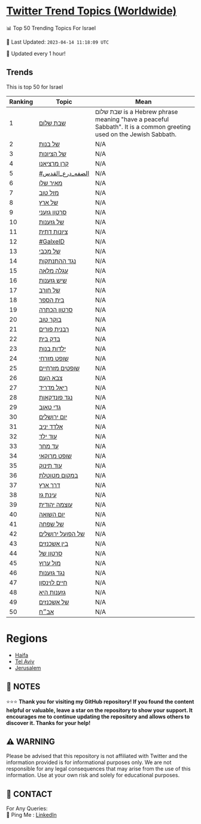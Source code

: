 [Twitter Trend Topics (Worldwide)](https://github.com/ErcinDedeoglu/Twitter-Trend-Topics)
==========


📊 Top 50 Trending Topics For Israel

📆 Last Updated: `2023-04-14 11:18:09 UTC`

🔧 Updated every 1 hour!


## Trends

This is top 50 for Israel

| Ranking | Topic | Mean |
| ------- | ------------ | ------------ |
| 1 | [שבת שלום](http://twitter.com/search?q=%d7%a9%d7%91%d7%aa+%d7%a9%d7%9c%d7%95%d7%9d) | שבת שלום is a Hebrew phrase meaning "have a peaceful Sabbath". It is a common greeting used on the Jewish Sabbath. |
| 2 | [של בנות](http://twitter.com/search?q=%d7%a9%d7%9c+%d7%91%d7%a0%d7%95%d7%aa) | N/A |
| 3 | [של הציונות](http://twitter.com/search?q=%d7%a9%d7%9c+%d7%94%d7%a6%d7%99%d7%95%d7%a0%d7%95%d7%aa) | N/A |
| 4 | [קרן מרציאנו](http://twitter.com/search?q=%d7%a7%d7%a8%d7%9f+%d7%9e%d7%a8%d7%a6%d7%99%d7%90%d7%a0%d7%95) | N/A |
| 5 | [#الضفه_درع_القدس](http://twitter.com/search?q=%23%d8%a7%d9%84%d8%b6%d9%81%d9%87_%d8%af%d8%b1%d8%b9_%d8%a7%d9%84%d9%82%d8%af%d8%b3) | N/A |
| 6 | [מאיר שלו](http://twitter.com/search?q=%d7%9e%d7%90%d7%99%d7%a8+%d7%a9%d7%9c%d7%95) | N/A |
| 7 | [מזל טוב](http://twitter.com/search?q=%d7%9e%d7%96%d7%9c+%d7%98%d7%95%d7%91) | N/A |
| 8 | [של ארץ](http://twitter.com/search?q=%d7%a9%d7%9c+%d7%90%d7%a8%d7%a5) | N/A |
| 9 | [סרטון גזעני](http://twitter.com/search?q=%d7%a1%d7%a8%d7%98%d7%95%d7%9f+%d7%92%d7%96%d7%a2%d7%a0%d7%99) | N/A |
| 10 | [של גזענות](http://twitter.com/search?q=%d7%a9%d7%9c+%d7%92%d7%96%d7%a2%d7%a0%d7%95%d7%aa) | N/A |
| 11 | [ציונות דתית](http://twitter.com/search?q=%d7%a6%d7%99%d7%95%d7%a0%d7%95%d7%aa+%d7%93%d7%aa%d7%99%d7%aa) | N/A |
| 12 | [#GalxeID](http://twitter.com/search?q=%23GalxeID) | N/A |
| 13 | [של מכבי](http://twitter.com/search?q=%d7%a9%d7%9c+%d7%9e%d7%9b%d7%91%d7%99) | N/A |
| 14 | [נגד ההתנתקות](http://twitter.com/search?q=%d7%a0%d7%92%d7%93+%d7%94%d7%94%d7%aa%d7%a0%d7%aa%d7%a7%d7%95%d7%aa) | N/A |
| 15 | [עגלה מלאה](http://twitter.com/search?q=%d7%a2%d7%92%d7%9c%d7%94+%d7%9e%d7%9c%d7%90%d7%94) | N/A |
| 16 | [שיש גזענות](http://twitter.com/search?q=%d7%a9%d7%99%d7%a9+%d7%92%d7%96%d7%a2%d7%a0%d7%95%d7%aa) | N/A |
| 17 | [של חורב](http://twitter.com/search?q=%d7%a9%d7%9c+%d7%97%d7%95%d7%a8%d7%91) | N/A |
| 18 | [בית הספר](http://twitter.com/search?q=%d7%91%d7%99%d7%aa+%d7%94%d7%a1%d7%a4%d7%a8) | N/A |
| 19 | [סרטון הכתרה](http://twitter.com/search?q=%d7%a1%d7%a8%d7%98%d7%95%d7%9f+%d7%94%d7%9b%d7%aa%d7%a8%d7%94) | N/A |
| 20 | [בוקר טוב](http://twitter.com/search?q=%d7%91%d7%95%d7%a7%d7%a8+%d7%98%d7%95%d7%91) | N/A |
| 21 | [רבנית פורים](http://twitter.com/search?q=%d7%a8%d7%91%d7%a0%d7%99%d7%aa+%d7%a4%d7%95%d7%a8%d7%99%d7%9d) | N/A |
| 22 | [בדק בית](http://twitter.com/search?q=%d7%91%d7%93%d7%a7+%d7%91%d7%99%d7%aa) | N/A |
| 23 | [ילדות בנות](http://twitter.com/search?q=%d7%99%d7%9c%d7%93%d7%95%d7%aa+%d7%91%d7%a0%d7%95%d7%aa) | N/A |
| 24 | [שופט מזרחי](http://twitter.com/search?q=%d7%a9%d7%95%d7%a4%d7%98+%d7%9e%d7%96%d7%a8%d7%97%d7%99) | N/A |
| 25 | [שופטים מזרחיים](http://twitter.com/search?q=%d7%a9%d7%95%d7%a4%d7%98%d7%99%d7%9d+%d7%9e%d7%96%d7%a8%d7%97%d7%99%d7%99%d7%9d) | N/A |
| 26 | [צבא העם](http://twitter.com/search?q=%d7%a6%d7%91%d7%90+%d7%94%d7%a2%d7%9d) | N/A |
| 27 | [ריאל מדריד](http://twitter.com/search?q=%d7%a8%d7%99%d7%90%d7%9c+%d7%9e%d7%93%d7%a8%d7%99%d7%93) | N/A |
| 28 | [נגד פונדקאות](http://twitter.com/search?q=%d7%a0%d7%92%d7%93+%d7%a4%d7%95%d7%a0%d7%93%d7%a7%d7%90%d7%95%d7%aa) | N/A |
| 29 | [גדי טאוב](http://twitter.com/search?q=%d7%92%d7%93%d7%99+%d7%98%d7%90%d7%95%d7%91) | N/A |
| 30 | [יום ירושלים](http://twitter.com/search?q=%d7%99%d7%95%d7%9d+%d7%99%d7%a8%d7%95%d7%a9%d7%9c%d7%99%d7%9d) | N/A |
| 31 | [אלדד יניב](http://twitter.com/search?q=%d7%90%d7%9c%d7%93%d7%93+%d7%99%d7%a0%d7%99%d7%91) | N/A |
| 32 | [עוד ילד](http://twitter.com/search?q=%d7%a2%d7%95%d7%93+%d7%99%d7%9c%d7%93) | N/A |
| 33 | [עד מחר](http://twitter.com/search?q=%d7%a2%d7%93+%d7%9e%d7%97%d7%a8) | N/A |
| 34 | [שופט מרוקאי](http://twitter.com/search?q=%d7%a9%d7%95%d7%a4%d7%98+%d7%9e%d7%a8%d7%95%d7%a7%d7%90%d7%99) | N/A |
| 35 | [עוד תינוק](http://twitter.com/search?q=%d7%a2%d7%95%d7%93+%d7%aa%d7%99%d7%a0%d7%95%d7%a7) | N/A |
| 36 | [במקום מטוטלת](http://twitter.com/search?q=%d7%91%d7%9e%d7%a7%d7%95%d7%9d+%d7%9e%d7%98%d7%95%d7%98%d7%9c%d7%aa) | N/A |
| 37 | [דרך ארץ](http://twitter.com/search?q=%d7%93%d7%a8%d7%9a+%d7%90%d7%a8%d7%a5) | N/A |
| 38 | [עינת גז](http://twitter.com/search?q=%d7%a2%d7%99%d7%a0%d7%aa+%d7%92%d7%96) | N/A |
| 39 | [עוצמה יהודית](http://twitter.com/search?q=%d7%a2%d7%95%d7%a6%d7%9e%d7%94+%d7%99%d7%94%d7%95%d7%93%d7%99%d7%aa) | N/A |
| 40 | [יום השואה](http://twitter.com/search?q=%d7%99%d7%95%d7%9d+%d7%94%d7%a9%d7%95%d7%90%d7%94) | N/A |
| 41 | [של שפחה](http://twitter.com/search?q=%d7%a9%d7%9c+%d7%a9%d7%a4%d7%97%d7%94) | N/A |
| 42 | [של הפועל ירושלים](http://twitter.com/search?q=%d7%a9%d7%9c+%d7%94%d7%a4%d7%95%d7%a2%d7%9c+%d7%99%d7%a8%d7%95%d7%a9%d7%9c%d7%99%d7%9d) | N/A |
| 43 | [בין אשכנזים](http://twitter.com/search?q=%d7%91%d7%99%d7%9f+%d7%90%d7%a9%d7%9b%d7%a0%d7%96%d7%99%d7%9d) | N/A |
| 44 | [סרטון של](http://twitter.com/search?q=%d7%a1%d7%a8%d7%98%d7%95%d7%9f+%d7%a9%d7%9c) | N/A |
| 45 | [מול ערוץ](http://twitter.com/search?q=%d7%9e%d7%95%d7%9c+%d7%a2%d7%a8%d7%95%d7%a5) | N/A |
| 46 | [נגד גזענות](http://twitter.com/search?q=%d7%a0%d7%92%d7%93+%d7%92%d7%96%d7%a2%d7%a0%d7%95%d7%aa) | N/A |
| 47 | [חיים לוינסון](http://twitter.com/search?q=%d7%97%d7%99%d7%99%d7%9d+%d7%9c%d7%95%d7%99%d7%a0%d7%a1%d7%95%d7%9f) | N/A |
| 48 | [גזענות היא](http://twitter.com/search?q=%d7%92%d7%96%d7%a2%d7%a0%d7%95%d7%aa+%d7%94%d7%99%d7%90) | N/A |
| 49 | [של אשכנזים](http://twitter.com/search?q=%d7%a9%d7%9c+%d7%90%d7%a9%d7%9b%d7%a0%d7%96%d7%99%d7%9d) | N/A |
| 50 | [אב״ח](http://twitter.com/search?q=%d7%90%d7%91%d7%b4%d7%97) | N/A |



# Regions

* [Haifa](</Israel/Haifa.md>)
* [Tel Aviv](</Israel/Tel Aviv.md>)
* [Jerusalem](</Israel/Jerusalem.md>)



## 📝 NOTES

⭐⭐⭐ **Thank you for visiting my GitHub repository! If you found the content helpful or valuable, leave a star on the repository to show your support. It encourages me to continue updating the repository and allows others to discover it. Thanks for your help!**


## ⚠️ WARNING

Please be advised that this repository is not affiliated with Twitter and the information provided is for informational purposes only. We are not responsible for any legal consequences that may arise from the use of this information. Use at your own risk and solely for educational purposes.


## 📨 CONTACT

 For Any Queries:  
            🏓 Ping Me : [LinkedIn](https://www.linkedin.com/in/ercindedeoglu/)
